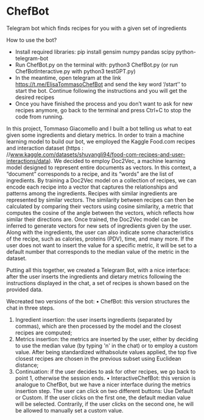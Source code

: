 # ChefBot
Telegram bot which finds recipes for you with a given set of ingredients

How to use the bot?
- Install required libraries: pip install gensim numpy pandas scipy python-telegram-bot 
- Run ChefBot.py on the terminal with: python3 ChefBot.py (or run ChefBotInteractive.py with python3 testGPT.py) 
- In the meantime, open telegram at the link https://t.me/ElisaTommasoChefBot and send the key word ‘/start’’ to start the bot. Continue following the instructions and you will get the desired recipes
- Once you have finished the process and you don’t want to ask for new recipes anymore, go back to the terminal and press Ctrl+C to stop the code from running.
 
In this project, Tommaso Giacomello and I built a bot telling us what to eat given some ingredients and dietary metrics.
In order to train a machine learning model to build our bot, we employed the Kaggle Food.com recipes and interaction dataset (https : //www.kaggle.com/datasets/shuyangli94/food-com-recipes-and-user-interactions/data).
We decided to employ Doc2Vec, a machine learning model designed to represent entire documents as vectors. In this context, a “document” corresponds to a recipe, and its “words” are the list of ingredients. By training a Doc2Vec model on a collection of recipes, we can encode each recipe into a vector that captures the relationships and patterns among the ingredients. Recipes with similar ingredients are represented by similar vectors. The similarity between recipes can then be calculated by comparing their vectors using cosine similarity, a metric that computes the cosine of the angle between the vectors, which reflects how similar their directions are. Once trained, the Doc2Vec model can be inferred to generate vectors for new sets of ingredients given by the user.
Along with the ingredients, the user can also indicate some characteristics of the recipe, such as calories, proteins (PDV),  time, and many more. If the user does not want to insert the value for a specific metric, it will be set to a default number that corresponds to the median value of the metric in the dataset.

Putting all this together, we created a Telegram Bot, with a nice interface: after the user inserts the ingredients and dietary metrics following the instructions displayed in the chat, a set of recipes is shown based on the provided data.

Wecreated two versions of the bot:
 • ChefBot: this version structures the chat in three steps.
   1. Ingredient insertion: the user inserts ingredients (separated by commas), which are then processed by the model and the closest recipes are computed;
   2. Metrics insertion: the metrics are inserted by the user, either by deciding to use the median value (by typing 'n' in the chat) or to employ a custom value. After being standardized withabsolute values applied, the top five closest recipes are chosen in the previous subset using Euclidean distance;
   3. Continuation: if the user decides to ask for other recipes, we go back to point 1, otherwise the session ends.
 • InteractiveChefBot: this version is analogue to ChefBot, but we have a nicer interface during the metrics insertion step. The user can click on two different buttons: Use Default or Custom. If the user clicks on the first one, the default median value will be selected. Contrarily, if the user clicks on the second one, he will be allowed to manually set a custom value.
